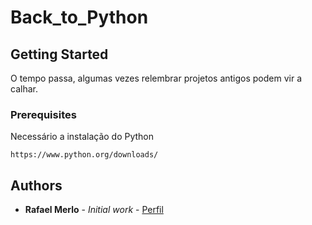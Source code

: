 # Back_to_Python

## Getting Started

O tempo passa, algumas vezes relembrar projetos antigos podem vir a calhar.

### Prerequisites

Necessário a instalação do Python

```
https://www.python.org/downloads/
```

## Authors

* **Rafael Merlo** - *Initial work* - [Perfil](https://github.com/rafaelmm16)